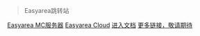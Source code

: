 
> Easyarea跳转站

[Easyarea MC服务器](http://www.easyareamc.cn)
[Easyarea Cloud](http://www.easyareacloud.com)
[进入文档](#easyarea)
[更多链接，敬请期待]()
